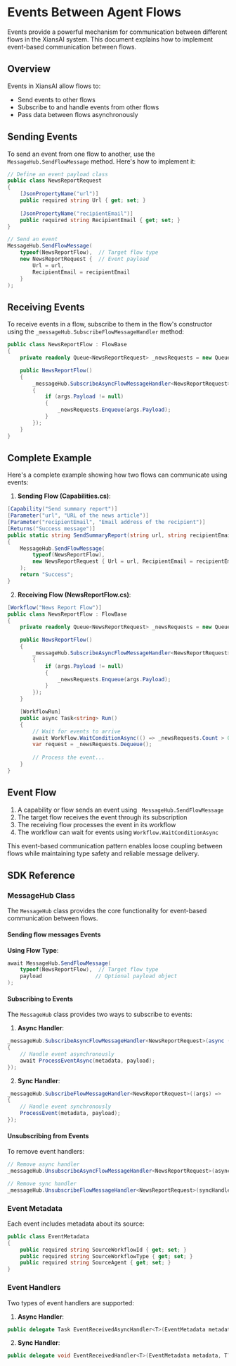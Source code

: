 # Events Between Agent Flows

Events provide a powerful mechanism for communication between different flows in the XiansAI system. This document explains how to implement event-based communication between flows.

## Overview

Events in XiansAI allow flows to:

- Send events to other flows
- Subscribe to and handle events from other flows
- Pass data between flows asynchronously

## Sending Events

To send an event from one flow to another, use the `MessageHub.SendFlowMessage` method. Here's how to implement it:

```csharp
// Define an event payload class
public class NewsReportRequest
{
    [JsonPropertyName("url")]
    public required string Url { get; set; }
    
    [JsonPropertyName("recipientEmail")]
    public required string RecipientEmail { get; set; }
}

// Send an event
MessageHub.SendFlowMessage(
    typeof(NewsReportFlow),  // Target flow type
    new NewsReportRequest {  // Event payload
        Url = url, 
        RecipientEmail = recipientEmail 
    }
);
```

## Receiving Events

To receive events in a flow, subscribe to them in the flow's constructor using the `_messageHub.SubscribeFlowMessageHandler` method:

```csharp
public class NewsReportFlow : FlowBase
{
    private readonly Queue<NewsReportRequest> _newsRequests = new Queue<NewsReportRequest>();

    public NewsReportFlow()
    {
        _messageHub.SubscribeAsyncFlowMessageHandler<NewsReportRequest>(async (args) =>
        {
            if (args.Payload != null)
            {
                _newsRequests.Enqueue(args.Payload);
            }
        });
    }
}
```

## Complete Example

Here's a complete example showing how two flows can communicate using events:

1. **Sending Flow (Capabilities.cs)**:

```csharp
[Capability("Send summary report")]
[Parameter("url", "URL of the news article")]
[Parameter("recipientEmail", "Email address of the recipient")]
[Returns("Success message")]
public static string SendSummaryReport(string url, string recipientEmail)
{
    MessageHub.SendFlowMessage(
        typeof(NewsReportFlow), 
        new NewsReportRequest { Url = url, RecipientEmail = recipientEmail }
    );
    return "Success";
}
```

2. **Receiving Flow (NewsReportFlow.cs)**:

```csharp
[Workflow("News Report Flow")]
public class NewsReportFlow : FlowBase
{
    private readonly Queue<NewsReportRequest> _newsRequests = new Queue<NewsReportRequest>();

    public NewsReportFlow()
    {
        _messageHub.SubscribeAsyncFlowMessageHandler<NewsReportRequest>(async (args) =>
        {
            if (args.Payload != null)
            {
                _newsRequests.Enqueue(args.Payload);
            }
        });
    }

    [WorkflowRun]
    public async Task<string> Run()
    {
        // Wait for events to arrive
        await Workflow.WaitConditionAsync(() => _newsRequests.Count > 0);
        var request = _newsRequests.Dequeue();
        
        // Process the event...
    }
}
```

## Event Flow

1. A capability or flow sends an event using ` MessageHub.SendFlowMessage`
2. The target flow receives the event through its subscription
3. The receiving flow processes the event in its workflow
4. The workflow can wait for events using `Workflow.WaitConditionAsync`

This event-based communication pattern enables loose coupling between flows while maintaining type safety and reliable message delivery.

## SDK Reference

### MessageHub Class

The `MessageHub` class provides the core functionality for event-based communication between flows.

#### Sending flow messages Events

**Using Flow Type**:

```csharp
await MessageHub.SendFlowMessage(
    typeof(NewsReportFlow),  // Target flow type
    payload                 // Optional payload object
);
```

#### Subscribing to Events

The `MessageHub` class provides two ways to subscribe to events:

1. **Async Handler**:

```csharp
_messageHub.SubscribeAsyncFlowMessageHandler<NewsReportRequest>(async (args) =>
{
    // Handle event asynchronously
    await ProcessEventAsync(metadata, payload);
});
```

2. **Sync Handler**:

```csharp
_messageHub.SubscribeFlowMessageHandler<NewsReportRequest>((args) =>
{
    // Handle event synchronously
    ProcessEvent(metadata, payload);
});
```

#### Unsubscribing from Events

To remove event handlers:

```csharp
// Remove async handler
_messageHub.UnsubscribeAsyncFlowMessageHandler<NewsReportRequest>(asyncHandler);

// Remove sync handler
_messageHub.UnsubscribeFlowMessageHandler<NewsReportRequest>(syncHandler);
```

### Event Metadata

Each event includes metadata about its source:

```csharp
public class EventMetadata
{
    public required string SourceWorkflowId { get; set; }
    public required string SourceWorkflowType { get; set; }
    public required string SourceAgent { get; set; }
}
```

### Event Handlers

Two types of event handlers are supported:

1. **Async Handler**:

```csharp
public delegate Task EventReceivedAsyncHandler<T>(EventMetadata metadata, T? payload);
```

2. **Sync Handler**:

```csharp
public delegate void EventReceivedHandler<T>(EventMetadata metadata, T? payload);
```
